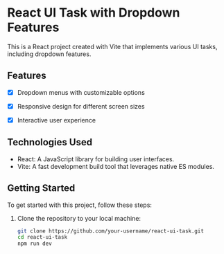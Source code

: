 # React UI Task with Dropdown Features

This is a React project created with Vite that implements various UI tasks, including dropdown features.

## Features

- [x] Dropdown menus with customizable options
- [x] Responsive design for different screen sizes
- [x] Interactive user experience


## Technologies Used

- React: A JavaScript library for building user interfaces.
- Vite: A fast development build tool that leverages native ES modules.


## Getting Started

To get started with this project, follow these steps:

1. Clone the repository to your local machine:

   ```bash
   git clone https://github.com/your-username/react-ui-task.git
   cd react-ui-task
   npm run dev
